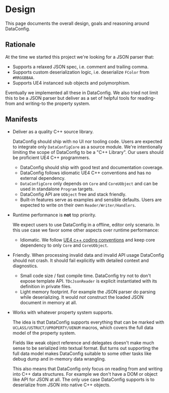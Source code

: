 # Design

This page documents the overall design, goals and reasoning around DataConfig.

## Rationale

At the time we started this project we're looking for a JSON parser that:

- Supports a relaxed JSON spec, i.e. comment and trailing comma.
- Supports custom deserialization logic, i.e. deserialize `FColor` from `#RRGGBBAA`.
- Supports UE4 instanced sub objects and polymorphism.

Eventually we implemented all these in DataConfig. We also tried not limit this to be a JSON parser but deliver as a set of helpful tools for reading-from and writing-to the property system. 

## Manifests

- Deliver as a quality C++ source library.
  
  DataConfig should ship with no UI nor tooling code. Users are expected to integrate only `DataConfigCore` as a source module. We're intentionally limiting the scope of DataConfig to be a "C++ Library". Our users should be proficient UE4 C++ programmers.
  
  - DataConfig should ship with good test and documentation coverage.
  - DataConfig follows idiomatic UE4 C++ conventions and has no external dependency.
  - `DataConfigCore` only depends on `Core` and `CoreUObject` and can be used in standalone `Program` targets.
  - DataConfig API are `UObject` free and stack friendly.
  - Built-in features serve as examples and sensible defaults. Users are expected to write on their own `Reader/Writer/Handlers`.
  
- Runtime performance is **not** top priority.

  We expect users to use DataConfig in a offline, editor only scenario. In this use case we favor some other aspects over runtime performance:

  - Idiomatic. We follow [UE4 c++ coding conventions][2] and keep core dependency to only `Core` and `CoreUObject`.
- Friendly. When processing invalid data and invalid API usage DataConfig should not crash. It should fail explicitly with detailed context and diagnostics.
  - Small code size / fast compile time. DataConfig try not to don't expose template API. `TDcJsonReader` is explicit instantiated with its definition in private files.
  - Light memory footprint. For example the JSON parser do parsing while deserializing. It would *not* construct the loaded JSON document in memory at all.

- Works with whatever property system supports.

  The idea is that DataConfig supports everything that can be marked with `UCLASS/USTRUCT/UPROPERTY/UENUM` macros, which covers the full data model of the property system.

  Fields like weak object reference and delegates doesn't make much sense to be serialized into textual format. But turns out supporting the full data model makes DataConfig suitable to some other tasks like debug dump and in-memory data wrangling.

  This also means that DataConfig only focus on reading from and writing into C++ data structures. For example we don't have a DOM or object like API for JSON at all. The only use case DataConfig supports is to deserialize from JSON into native C++ objects.

[1]:https://www.unrealengine.com/en-US/blog/unreal-property-system-reflection "Unreal Property System (Reflection)"
[2]:https://docs.unrealengine.com/en-US/ProductionPipelines/DevelopmentSetup/CodingStandard/index.html "UE4 Coding Standard"

